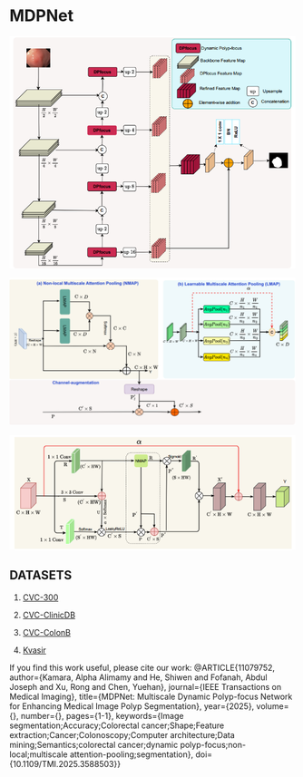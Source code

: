 # MDPNet
![Architecture](images/architecture.PNG)



![LMAP_NMAP](images/lmap_nmap.PNG)

![DPfocus](images/dfocus.PNG)

## DATASETS
1. [CVC-300](https://drive.google.com/file/d/1r_yec8wdYmH1Zf7azoK_iW5eorc_uCMV/view?usp=sharing)

2. [CVC-ClinicDB](https://drive.google.com/file/d/1CEulpZWSyry1Tt5kcH-PPjuJE4ffcSlq/view?usp=sharing)


3. [CVC-ColonB](https://drive.google.com/file/d/1DQtdJUG7ryIGqjJrzqK1cpisNGDr6nex/view?usp=sharing)

4. [Kvasir](https://drive.google.com/file/d/1EtVSlCZksiUQMk7j7FuvhVCY74_5gZxx/view?usp=sharing)

If you find this work useful, please cite our work: 
@ARTICLE{11079752,
  author={Kamara, Alpha Alimamy and He, Shiwen and Fofanah, Abdul Joseph and Xu, Rong and Chen, Yuehan},
  journal={IEEE Transactions on Medical Imaging}, 
  title={MDPNet: Multiscale Dynamic Polyp-focus Network for Enhancing Medical Image Polyp Segmentation}, 
  year={2025},
  volume={},
  number={},
  pages={1-1},
  keywords={Image segmentation;Accuracy;Colorectal cancer;Shape;Feature extraction;Cancer;Colonoscopy;Computer architecture;Data mining;Semantics;colorectal cancer;dynamic polyp-focus;non-local;multiscale attention-pooling;segmentation},
  doi={10.1109/TMI.2025.3588503}}
